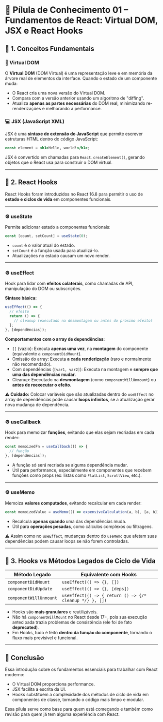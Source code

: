 # 📘 **Pílula de Conhecimento 01 – Fundamentos de React: Virtual DOM, JSX e React Hooks**

## 🔹 **1. Conceitos Fundamentais**

### 🧠 Virtual DOM

O **Virtual DOM** (DOM Virtual) é uma representação leve e em memória da árvore real de elementos da interface. Quando o estado de um componente muda:

* O React cria uma nova versão do Virtual DOM.
* Compara com a versão anterior usando um algoritmo de "diffing".
* Atualiza **apenas as partes necessárias** do DOM real, minimizando re-renderizações e melhorando a performance.

### 💻 JSX (JavaScript XML)

JSX é uma **sintaxe de extensão do JavaScript** que permite escrever estruturas HTML dentro do código JavaScript:

```jsx
const element = <h1>Hello, world!</h1>;
```

JSX é convertido em chamadas para `React.createElement()`, gerando objetos que o React usa para construir o DOM virtual.

---

## 🔹 **2. React Hooks**

React Hooks foram introduzidos no React 16.8 para permitir o uso de **estado e ciclos de vida** em componentes funcionais.

---

### ⚙️ useState

Permite adicionar estado a componentes funcionais:

```jsx
const [count, setCount] = useState(0);
```

* `count` é o valor atual do estado.
* `setCount` é a função usada para atualizá-lo.
* Atualizações no estado causam um novo render.

---

### ⚙️ useEffect

Hook para lidar com **efeitos colaterais**, como chamadas de API, manipulação do DOM ou subscrições.

**Sintaxe básica:**

```jsx
useEffect(() => {
  // efeito
  return () => {
    // cleanup (executado na desmontagem ou antes do próximo efeito)
  };
}, [dependências]);
```

**Comportamentos com o array de dependências:**

* `[]` (vazio): Executa **apenas uma vez**, na **montagem** do componente (equivalente a `componentDidMount`).
* Omissão do array: Executa **a cada renderização** (raro e normalmente não recomendado).
* Com dependências (`[var1, var2]`): Executa na montagem e **sempre que uma das dependências mudar**.
* Cleanup: Executado na **desmontagem** (como `componentWillUnmount`) ou **antes de reexecutar o efeito**.

**⚠️ Cuidado:** Colocar variáveis que são atualizadas dentro do `useEffect` no array de dependências pode causar **loops infinitos**, se a atualização gerar nova mudança de dependência.

---

### ⚙️ useCallback

Hook para memoizar **funções**, evitando que elas sejam recriadas em cada render:

```jsx
const memoizedFn = useCallback(() => {
  // função
}, [dependências]);
```

* A função só será recriada se alguma dependência mudar.
* Útil para performance, especialmente em componentes que recebem funções como props (ex: listas como `FlatList`, `ScrollView`, etc.).

---

### ⚙️ useMemo

Memoiza **valores computados**, evitando recalcular em cada render:

```jsx
const memoizedValue = useMemo(() => expensiveCalculation(a, b), [a, b]);
```

* Recalcula **apenas quando** uma das dependências muda.
* Útil para **operações pesadas**, como cálculos complexos ou filtragens.

⚠️ Assim como no `useEffect`, mudanças dentro do `useMemo` que afetam suas dependências podem causar loops se não forem controladas.

---

## 🔹 **3. Hooks vs Métodos Legados de Ciclo de Vida**

| Método Legado          | Equivalente com Hooks                                   |
| ---------------------- | ------------------------------------------------------- |
| `componentDidMount`    | `useEffect(() => {}, [])`                               |
| `componentDidUpdate`   | `useEffect(() => {}, [deps])`                           |
| `componentWillUnmount` | `useEffect(() => { return () => {/* cleanup */} }, [])` |

* Hooks são **mais granulares** e reutilizáveis.
* Não há `componentWillMount` no React desde 17+, pois sua execução antecipada trazia problemas de consistência (ele foi de fato **deprecated**).
* Em Hooks, tudo é feito **dentro da função do componente**, tornando o fluxo mais previsível e funcional.

---

## 📌 Conclusão

Essa introdução cobre os fundamentos essenciais para trabalhar com React moderno:

* O Virtual DOM proporciona performance.
* JSX facilita a escrita da UI.
* Hooks substituem a complexidade dos métodos de ciclo de vida em componentes de classe, tornando o código mais limpo e modular.

Essa pílula serve como base para quem está começando e também como revisão para quem já tem alguma experiência com React.
